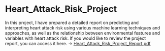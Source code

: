 # Heart_Attack_Risk_Project
In this project, I have prepared a detailed report on predicting and interpreting heart attack risk using various machine learning techniques and approaches, as well as the relationship between environmental features and variables with heart attack risk.
If you would like to review the project report, you can access it here. -> [Heart_Attack_Risk_Project_Report.pdf](https://github.com/user-attachments/files/19011931/Heart_Attack_Risk_Project_Report.pdf)
